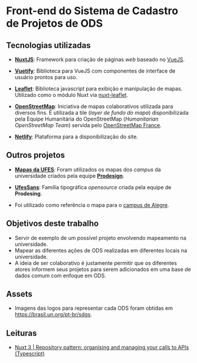 # Front-end do Sistema de Cadastro de Projetos de ODS

## Tecnologias utilizadas

- [**NuxtJS**](https://nuxtjs.org/): Framework para criação de páginas _web_ baseado no [VueJS](https://vuejs.org/).

- [**Vuetify**](https://vuetifyjs.com/en/): Biblioteca para VueJS com componentes de interface de usuário prontos para uso.

- [**Leaflet**](https://leafletjs.com/): Biblioteca javascript para exibição e manipulação de mapas.
  Utilizado como o módulo Nuxt via [nuxt-leaflet](https://github.com/schlunsen/nuxt-leaflet).

- [**OpenStreetMap**](https://www.openstreetmap.org/): Iniciativa de mapas colaborativos utilizada para diversos fins.
  É utilizada a tile (_layer de fundo do mapa_) disponibilizada pela Equipe Humanitária do OpenStreetMap (_Humanitarian OpenStreetMap Team_) servida pelo [OpenStreetMap France](https://openstreetmap.fr/).

- [**Netlify**](https://app.netlify.com/): Plataforma para a disponibilização do site.

## Outros projetos

- [**Mapas da UFES**](https://mapa.ufes.br): Foram utilizados os mapas dos _campus_ da universidade criados pela equipe [**Prodesign**](https://prodesign.ufes.br/).

- [**UfesSans**](https://prodesign.ufes.br/ufessans/): Família tipográfica _opensource_ criada pela equipe de **Prodesing**.

- Foi utilizado como referência o mapa para o [campus de Alegre](https://www.google.com/maps/d/u/0/viewer?mid=1MidKiIv_2cGcV17Hkva5TOaBCRI&ll=-20.761540683896165%2C-41.53662093947712&z=18).

## Objetivos deste trabalho

- Servir de exemplo de um possível projeto envolvendo mapeamento na universidade.
- Mapear as diferentes ações de ODS realizadas em diferentes locais na universidade.
- A ideia de ser colaborativo é justamente permitir que os diferentes atores informem seus projetos para serem adicionados em uma base de dados comum com enfoque em ODS.

## Assets

- Imagens das logos para representar cada ODS foram obtidas em https://brasil.un.org/pt-br/sdgs.

## Leituras

- [Nuxt 3 | Repository pattern: organising and managing your calls to APIs (Typescript)](https://medium.com/@luizzappa/nuxt-3-repository-pattern-organising-and-managing-your-calls-to-apis-with-typescript-acd563a4e046)
